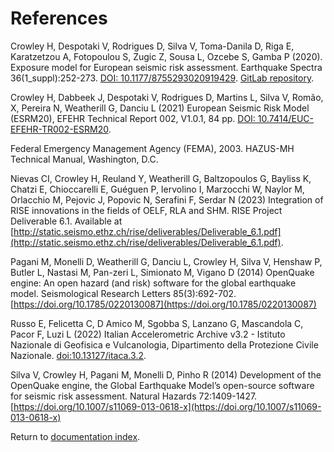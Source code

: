# References

Crowley H, Despotaki V, Rodrigues D, Silva V, Toma-Danila D, Riga E, Karatzetzou A, Fotopoulou 
S, Zugic Z, Sousa L, Ozcebe S, Gamba P (2020). Exposure model for European seismic risk 
assessment. Earthquake Spectra 36(1_suppl):252-273. 
[DOI: 10.1177/8755293020919429](https://doi.org/10.1177/8755293020919429). 
[GitLab repository](https://gitlab.seismo.ethz.ch/efehr/esrm20_exposure).

Crowley H, Dabbeek J, Despotaki V, Rodrigues D, Martins L, Silva V, Romão, X, Pereira N,
Weatherill G, Danciu L (2021) European Seismic Risk Model (ESRM20), EFEHR Technical Report 002,
V1.0.1, 84 pp.
[DOI: 10.7414/EUC-EFEHR-TR002-ESRM20](https://doi.org/10.7414/EUC-EFEHR-TR002-ESRM20).

Federal Emergency Management Agency (FEMA), 2003. HAZUS-MH Technical Manual, Washington, D.C.

Nievas CI, Crowley H, Reuland Y, Weatherill G, Baltzopoulos G, Bayliss K, Chatzi E, Chioccarelli
E, Guéguen P, Iervolino I, Marzocchi W, Naylor M, Orlacchio M, Pejovic J, Popovic N, Serafini F,
Serdar N (2023) Integration of RISE innovations in the fields of OELF, RLA and SHM.
RISE Project Deliverable 6.1. Available at
[http://static.seismo.ethz.ch/rise/deliverables/Deliverable_6.1.pdf](http://static.seismo.ethz.ch/rise/deliverables/Deliverable_6.1.pdf).

Pagani M, Monelli D, Weatherill G, Danciu L, Crowley H, Silva V, Henshaw P, Butler L, Nastasi M,
Pan-zeri L, Simionato M, Vigano D (2014) OpenQuake engine: An open hazard (and risk) software
for the global earthquake model. Seismological Research Letters 85(3):692-702.
[https://doi.org/10.1785/0220130087](https://doi.org/10.1785/0220130087)

Russo E, Felicetta C, D Amico M, Sgobba S, Lanzano G, Mascandola C, Pacor F, Luzi L (2022)
Italian Accelerometric Archive v3.2 - Istituto Nazionale di Geofisica e Vulcanologia,
Dipartimento della Protezione Civile Nazionale.
[doi:10.13127/itaca.3.2](https://data.ingv.it/dataset/683#additional-metadata).

Silva V, Crowley H, Pagani M, Monelli D, Pinho R (2014) Development of the OpenQuake engine, the
Global Earthquake Model’s open-source software for seismic risk assessment. Natural Hazards
72:1409-1427.
[https://doi.org/10.1007/s11069-013-0618-x](https://doi.org/10.1007/s11069-013-0618-x)

Return to [documentation index](README.md).
